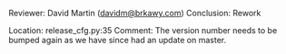 Reviewer: David Martin (davidm@brkawy.com)
Conclusion: Rework

Location: release\_cfg.py:35
Comment: The version number needs to be bumped again as we have since
         had an update on master.
